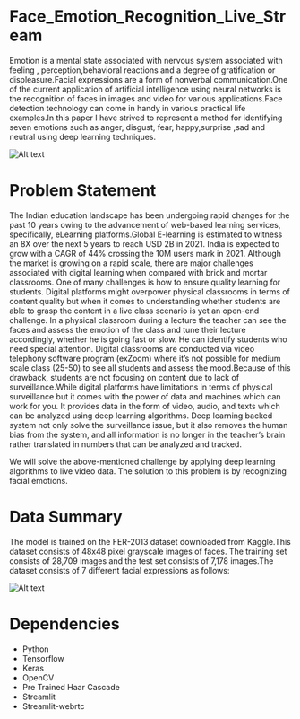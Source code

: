 # Face_Emotion_Recognition_Live_Stream
Emotion is a mental state associated with nervous system associated with feeling , perception,behavioral reactions and a degree of gratification or displeasure.Facial expressions are a form of nonverbal communication.One of the current application of artificial intelligence using neural networks is the recognition of faces in images and video for various applications.Face detection technology  can come in handy in various practical life examples.In this paper I have strived to represent a method for identifying seven emotions such as anger, disgust, fear, happy,surprise ,sad and neutral using deep learning  techniques.

![Alt text](https://edps.europa.eu/sites/default/files/styles/edps_wysiwyg_image/public/2021-05/facial-emotion-recognition-steps.png?itok=jYN0mnzI)

# Problem Statement
The Indian education landscape has been undergoing rapid changes for the past 10 years owing to the advancement of web-based learning services, specifically, eLearning platforms.Global E-learning is estimated to witness an 8X over the next 5 years to reach USD 2B in 2021. India is expected to grow with a CAGR of 44% crossing the 10M users mark in 2021. Although the market is growing on a rapid scale, there are major challenges associated with digital learning when compared with brick and mortar classrooms. One of many challenges is how to ensure quality learning for students.
Digital platforms might overpower physical classrooms in terms of content quality but when it comes to understanding whether students are able to grasp the content in a live class scenario is yet an open-end challenge.
In a physical classroom during a lecture the teacher can see the faces and assess the emotion of the class and tune their lecture accordingly, whether he is going fast or slow. He can identify students who need special attention. Digital classrooms are conducted via video telephony software program (exZoom) where it’s not possible for medium scale class (25-50) to see all students and assess the mood.Because of this drawback, students are not focusing on content due to lack of surveillance.While digital platforms have limitations in terms of physical surveillance but it comes with the power of data and machines which can work for you. It provides data in the form of video, audio, and texts which can be analyzed using deep learning algorithms. Deep learning backed system not only solve the surveillance issue, but it also removes the human bias from the system, and all information is no longer in the teacher’s brain rather translated in numbers that can be analyzed and tracked.

We will solve the above-mentioned challenge by applying deep learning algorithms to live video data. The solution to this problem is by recognizing facial emotions.

# Data Summary
The model is trained on the FER-2013 dataset downloaded from Kaggle.This dataset consists of 48x48 pixel grayscale images of faces. The training set consists of 28,709 images and the  test set consists of 7,178 images.The dataset consists of 7 different facial expressions as follows:

![Alt text](https://miro.medium.com/max/972/1*eslj3MRsR2fKAV3q1i3-5w.jpeg)

# Dependencies
* Python
* Tensorflow
* Keras
* OpenCV
* Pre Trained Haar Cascade
* Streamlit
* Streamlit-webrtc
